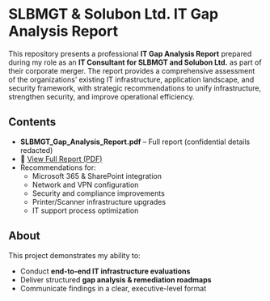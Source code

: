 # SLBMGT & Solubon Ltd. IT Gap Analysis Report

This repository presents a professional **IT Gap Analysis Report** prepared during my role as an **IT Consultant for SLBMGT and Solubon Ltd.** as part of their corporate merger. The report provides a comprehensive assessment of the organizations’ existing IT infrastructure, application landscape, and security framework, with strategic recommendations to unify infrastructure, strengthen security, and improve operational efficiency.

## Contents
- **SLBMGT_Gap_Analysis_Report.pdf** – Full report (confidential details redacted)
- 🔗 [View Full Report (PDF)](https://github.com/ashkq/SLB-Solubon-Ltd.-IT-Gap-Analysis-Report/blob/main/SLBMGT%20Gap%20Analysis%20Report.pdf)
- Recommendations for:
  - Microsoft 365 & SharePoint integration
  - Network and VPN configuration
  - Security and compliance improvements
  - Printer/Scanner infrastructure upgrades
  - IT support process optimization

## About
This project demonstrates my ability to:
- Conduct **end-to-end IT infrastructure evaluations**
- Deliver structured **gap analysis & remediation roadmaps**
- Communicate findings in a clear, executive-level format
